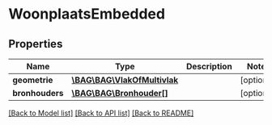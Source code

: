 # WoonplaatsEmbedded

## Properties
Name | Type | Description | Notes
------------ | ------------- | ------------- | -------------
**geometrie** | [**\BAG\BAG\VlakOfMultivlak**](VlakOfMultivlak.md) |  | [optional] 
**bronhouders** | [**\BAG\BAG\Bronhouder[]**](Bronhouder.md) |  | [optional] 

[[Back to Model list]](../../README.md#documentation-for-models) [[Back to API list]](../../README.md#documentation-for-api-endpoints) [[Back to README]](../../README.md)

